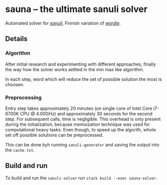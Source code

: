 sauna – the ultimate sanuli solver
==================================

Automated solver for [_sanuli_](https://sanuli.fi), Finnish variation of [_wordle_](https://en.wikipedia.org/wiki/Wordle).


## Details


### Algorithm

After initial research and experimenting with different approaches, finally the way how the solver works settled in the min max like algorithm.

In each step, word which will reduce the set of possible solution the most is choosen.


### Preprocessing

Entry step takes approximately 20 minutes (on single core of Intel Core i7-6700K CPU @ 4.00GHz) and approximately 30 seconds for the second step. For subsequent calls, time is negligible. This overhead is only present during the initialization, because memoization technique was used for computational heavy tasks. Even though, to speed up the algorith, whole set off possible solutions can be preprocessed. 

This can be done byh running `sanuli-generator` and saving the output into the `cache.txt`.


## Build and run

To build and run the `sanuli-solver` run `stack build --exec sauna-solver`.
